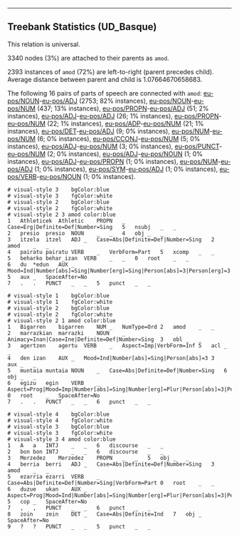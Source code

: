 

--------------------------------------------------------------------------------

## Treebank Statistics (UD_Basque)

This relation is universal.

3340 nodes (3%) are attached to their parents as `amod`.

2393 instances of `amod` (72%) are left-to-right (parent precedes child).
Average distance between parent and child is 1.07664670658683.

The following 16 pairs of parts of speech are connected with `amod`: [eu-pos/NOUN]()-[eu-pos/ADJ]() (2753; 82% instances), [eu-pos/NOUN]()-[eu-pos/NUM]() (437; 13% instances), [eu-pos/PROPN]()-[eu-pos/ADJ]() (51; 2% instances), [eu-pos/ADJ]()-[eu-pos/ADJ]() (26; 1% instances), [eu-pos/PROPN]()-[eu-pos/NUM]() (22; 1% instances), [eu-pos/ADP]()-[eu-pos/NUM]() (21; 1% instances), [eu-pos/DET]()-[eu-pos/ADJ]() (9; 0% instances), [eu-pos/NUM]()-[eu-pos/NUM]() (6; 0% instances), [eu-pos/CCONJ]()-[eu-pos/NUM]() (5; 0% instances), [eu-pos/ADJ]()-[eu-pos/NUM]() (3; 0% instances), [eu-pos/PUNCT]()-[eu-pos/NUM]() (2; 0% instances), [eu-pos/ADJ]()-[eu-pos/NOUN]() (1; 0% instances), [eu-pos/ADJ]()-[eu-pos/PROPN]() (1; 0% instances), [eu-pos/NUM]()-[eu-pos/ADJ]() (1; 0% instances), [eu-pos/SYM]()-[eu-pos/ADJ]() (1; 0% instances), [eu-pos/VERB]()-[eu-pos/NOUN]() (1; 0% instances).


~~~ conllu
# visual-style 3	bgColor:blue
# visual-style 3	fgColor:white
# visual-style 2	bgColor:blue
# visual-style 2	fgColor:white
# visual-style 2 3 amod	color:blue
1	Athleticek	Athletic	PROPN	_	Case=Erg|Definite=Def|Number=Sing	5	nsubj	_	_
2	presio	presio	NOUN	_	_	4	obj	_	_
3	itzela	itzel	ADJ	_	Case=Abs|Definite=Def|Number=Sing	2	amod	_	_
4	pairatu	pairatu	VERB	_	VerbForm=Part	5	xcomp	_	_
5	beharko	behar_izan	VERB	_	_	0	root	_	_
6	du	*edun	AUX	_	Mood=Ind|Number[abs]=Sing|Number[erg]=Sing|Person[abs]=3|Person[erg]=3	5	aux	_	SpaceAfter=No
7	.	.	PUNCT	_	_	5	punct	_	_

~~~


~~~ conllu
# visual-style 1	bgColor:blue
# visual-style 1	fgColor:white
# visual-style 2	bgColor:blue
# visual-style 2	fgColor:white
# visual-style 2 1 amod	color:blue
1	Bigarren	bigarren	NUM	_	NumType=Ord	2	amod	_	_
2	marrazkian	marrazki	NOUN	_	Animacy=Inan|Case=Ine|Definite=Def|Number=Sing	3	obl	_	_
3	agertzen	agertu	VERB	_	Aspect=Imp|VerbForm=Inf	5	acl	_	_
4	den	izan	AUX	_	Mood=Ind|Number[abs]=Sing|Person[abs]=3	3	aux	_	_
5	muntaia	muntaia	NOUN	_	Case=Abs|Definite=Def|Number=Sing	6	obj	_	_
6	egizu	egin	VERB	_	Aspect=Prog|Mood=Imp|Number[abs]=Sing|Number[erg]=Plur|Person[abs]=3|Person[erg]=1	0	root	_	SpaceAfter=No
7	.	.	PUNCT	_	_	6	punct	_	_

~~~


~~~ conllu
# visual-style 4	bgColor:blue
# visual-style 4	fgColor:white
# visual-style 3	bgColor:blue
# visual-style 3	fgColor:white
# visual-style 3 4 amod	color:blue
1	A	a	INTJ	_	_	6	discourse	_	_
2	bon	bon	INTJ	_	_	6	discourse	_	_
3	Merzedez	Merzedez	PROPN	_	_	5	obj	_	_
4	berria	berri	ADJ	_	Case=Abs|Definite=Def|Number=Sing	3	amod	_	_
5	ezarria	ezarri	VERB	_	Case=Abs|Definite=Def|Number=Sing|VerbForm=Part	0	root	_	_
6	duzue	ukan	AUX	_	Aspect=Prog|Mood=Ind|Number[abs]=Sing|Number[erg]=Plur|Person[abs]=3|Person[erg]=2	5	cop	_	SpaceAfter=No
7	,	,	PUNCT	_	_	6	punct	_	_
8	zoin	zein	DET	_	Case=Abs|Definite=Ind	7	obj	_	SpaceAfter=No
9	?	?	PUNCT	_	_	5	punct	_	_

~~~



